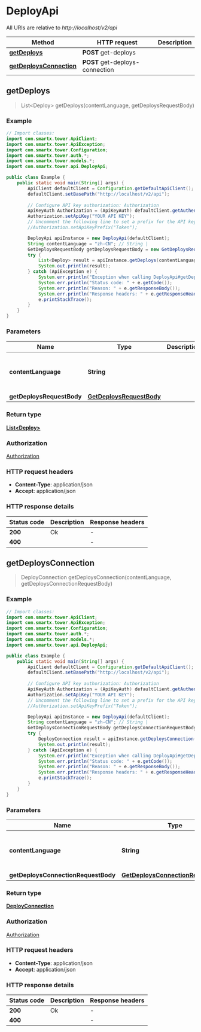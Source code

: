 # DeployApi

All URIs are relative to *http://localhost/v2/api*

Method | HTTP request | Description
------------- | ------------- | -------------
[**getDeploys**](DeployApi.md#getDeploys) | **POST** get-deploys | 
[**getDeploysConnection**](DeployApi.md#getDeploysConnection) | **POST** get-deploys-connection | 



## getDeploys

> List&lt;Deploy&gt; getDeploys(contentLanguage, getDeploysRequestBody)



### Example

```java
// Import classes:
import com.smartx.tower.ApiClient;
import com.smartx.tower.ApiException;
import com.smartx.tower.Configuration;
import com.smartx.tower.auth.*;
import com.smartx.tower.models.*;
import com.smartx.tower.api.DeployApi;

public class Example {
    public static void main(String[] args) {
        ApiClient defaultClient = Configuration.getDefaultApiClient();
        defaultClient.setBasePath("http://localhost/v2/api");
        
        // Configure API key authorization: Authorization
        ApiKeyAuth Authorization = (ApiKeyAuth) defaultClient.getAuthentication("Authorization");
        Authorization.setApiKey("YOUR API KEY");
        // Uncomment the following line to set a prefix for the API key, e.g. "Token" (defaults to null)
        //Authorization.setApiKeyPrefix("Token");

        DeployApi apiInstance = new DeployApi(defaultClient);
        String contentLanguage = "zh-CN"; // String | 
        GetDeploysRequestBody getDeploysRequestBody = new GetDeploysRequestBody(); // GetDeploysRequestBody | 
        try {
            List<Deploy> result = apiInstance.getDeploys(contentLanguage, getDeploysRequestBody);
            System.out.println(result);
        } catch (ApiException e) {
            System.err.println("Exception when calling DeployApi#getDeploys");
            System.err.println("Status code: " + e.getCode());
            System.err.println("Reason: " + e.getResponseBody());
            System.err.println("Response headers: " + e.getResponseHeaders());
            e.printStackTrace();
        }
    }
}
```

### Parameters


Name | Type | Description  | Notes
------------- | ------------- | ------------- | -------------
 **contentLanguage** | **String**|  | [enum: zh-CN, en-US]
 **getDeploysRequestBody** | [**GetDeploysRequestBody**](GetDeploysRequestBody.md)|  |

### Return type

[**List&lt;Deploy&gt;**](Deploy.md)

### Authorization

[Authorization](../README.md#Authorization)

### HTTP request headers

- **Content-Type**: application/json
- **Accept**: application/json


### HTTP response details
| Status code | Description | Response headers |
|-------------|-------------|------------------|
| **200** | Ok |  -  |
| **400** |  |  -  |


## getDeploysConnection

> DeployConnection getDeploysConnection(contentLanguage, getDeploysConnectionRequestBody)



### Example

```java
// Import classes:
import com.smartx.tower.ApiClient;
import com.smartx.tower.ApiException;
import com.smartx.tower.Configuration;
import com.smartx.tower.auth.*;
import com.smartx.tower.models.*;
import com.smartx.tower.api.DeployApi;

public class Example {
    public static void main(String[] args) {
        ApiClient defaultClient = Configuration.getDefaultApiClient();
        defaultClient.setBasePath("http://localhost/v2/api");
        
        // Configure API key authorization: Authorization
        ApiKeyAuth Authorization = (ApiKeyAuth) defaultClient.getAuthentication("Authorization");
        Authorization.setApiKey("YOUR API KEY");
        // Uncomment the following line to set a prefix for the API key, e.g. "Token" (defaults to null)
        //Authorization.setApiKeyPrefix("Token");

        DeployApi apiInstance = new DeployApi(defaultClient);
        String contentLanguage = "zh-CN"; // String | 
        GetDeploysConnectionRequestBody getDeploysConnectionRequestBody = new GetDeploysConnectionRequestBody(); // GetDeploysConnectionRequestBody | 
        try {
            DeployConnection result = apiInstance.getDeploysConnection(contentLanguage, getDeploysConnectionRequestBody);
            System.out.println(result);
        } catch (ApiException e) {
            System.err.println("Exception when calling DeployApi#getDeploysConnection");
            System.err.println("Status code: " + e.getCode());
            System.err.println("Reason: " + e.getResponseBody());
            System.err.println("Response headers: " + e.getResponseHeaders());
            e.printStackTrace();
        }
    }
}
```

### Parameters


Name | Type | Description  | Notes
------------- | ------------- | ------------- | -------------
 **contentLanguage** | **String**|  | [enum: zh-CN, en-US]
 **getDeploysConnectionRequestBody** | [**GetDeploysConnectionRequestBody**](GetDeploysConnectionRequestBody.md)|  |

### Return type

[**DeployConnection**](DeployConnection.md)

### Authorization

[Authorization](../README.md#Authorization)

### HTTP request headers

- **Content-Type**: application/json
- **Accept**: application/json


### HTTP response details
| Status code | Description | Response headers |
|-------------|-------------|------------------|
| **200** | Ok |  -  |
| **400** |  |  -  |

